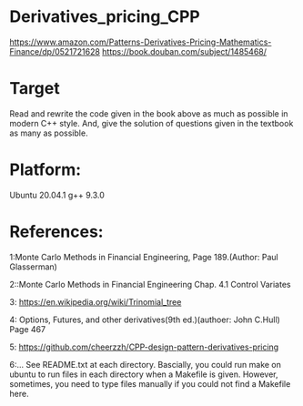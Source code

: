 # Derivatives_pricing_CPP

https://www.amazon.com/Patterns-Derivatives-Pricing-Mathematics-Finance/dp/0521721628
https://book.douban.com/subject/1485468/

# Target
Read and rewrite the code given in the book above as much as possible in modern C++ style. 
And, give the solution of questions given in the textbook as many as possible.

# Platform:
Ubuntu 20.04.1
g++ 9.3.0


# References:
1:Monte Carlo Methods in Financial Engineering, Page 189.(Author: Paul Glasserman)


2::Monte Carlo Methods in Financial Engineering Chap. 4.1 Control Variates


3: https://en.wikipedia.org/wiki/Trinomial_tree


4: Options, Futures, and other derivatives(9th ed.)(authoer: John C.Hull)
Page 467

5:  https://github.com/cheerzzh/CPP-design-pattern-derivatives-pricing 

6:... See README.txt at each directory. Bascially, you could run 
make on ubuntu to run files in each directory when a Makefile is given. However, sometimes, you need to type files manually if 
you could not find a Makefile here.
